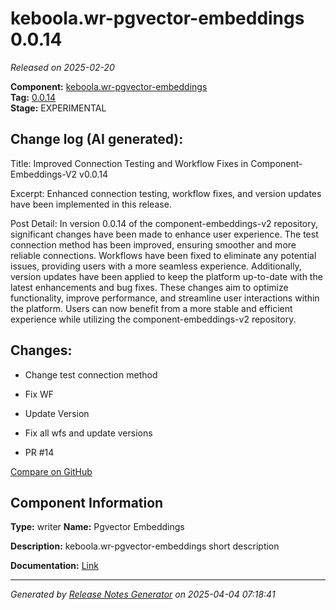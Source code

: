 #  keboola.wr-pgvector-embeddings 0.0.14

_Released on 2025-02-20_

**Component:** [keboola.wr-pgvector-embeddings](https://github.com/keboola/component-embeddings-v2)  
**Tag:** [0.0.14](https://github.com/keboola/component-embeddings-v2/releases/tag/0.0.14)  
**Stage:** EXPERIMENTAL


## Change log (AI generated):
Title:
Improved Connection Testing and Workflow Fixes in Component-Embeddings-V2 v0.0.14

Excerpt:
Enhanced connection testing, workflow fixes, and version updates have been implemented in this release.

Post Detail:
In version 0.0.14 of the component-embeddings-v2 repository, significant changes have been made to enhance user experience. The test connection method has been improved, ensuring smoother and more reliable connections. Workflows have been fixed to eliminate any potential issues, providing users with a more seamless experience. Additionally, version updates have been applied to keep the platform up-to-date with the latest enhancements and bug fixes. These changes aim to optimize functionality, improve performance, and streamline user interactions within the platform. Users can now benefit from a more stable and efficient experience while utilizing the component-embeddings-v2 repository.



## Changes:



- Change test connection method 




- Fix WF 




- Update Version 






- Fix all wfs and update versions 




- PR #14 



[Compare on GitHub](https://github.com/keboola/component-embeddings-v2/compare/0.0.13...0.0.14)



## Component Information
**Type:** writer
**Name:** Pgvector Embeddings

**Description:** keboola.wr-pgvector-embeddings short description


**Documentation:** [Link](https://github.com/keboola/component-embeddings-v2/blob/master/README.md)



---
_Generated by [Release Notes Generator](https://github.com/keboola/release-notes-generator)
on 2025-04-04 07:18:41_